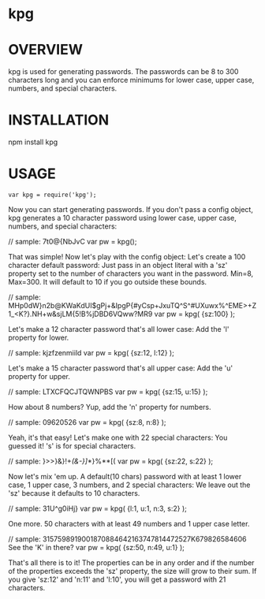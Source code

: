 # kpg

OVERVIEW
========

kpg is used for generating passwords. The passwords can be 8 to 300 characters long and you can enforce minimums for lower case, upper case, numbers, and special characters.

INSTALLATION
============

npm install kpg

USAGE
=====

<code>var kpg = require('kpg');</code>

Now you can start generating passwords. If you don't pass a config object, kpg generates a 10 character password using lower case, upper case, numbers, and special characters:

// sample: 7t0@{NbJvC
var pw = kpg();

That was simple! Now let's play with the config object: Let's create a 100 character default password: Just pass in an object literal with a 'sz' property set to the number of characters you want in the password. Min=8, Max=300. It will default to 10 if you go outside these bounds.

// sample: MHp0dW}n2b@KWaKdUI$<rC5uK6U>gPj+&IpgP{#yCsp+JxuTQ^S^#UXuwx%^EME>+Z1_<K?}.NH+w&sjLM{5!B%jDBD6VQww?MR9
var pw = kpg( {sz:100} );

Let's make a 12 character password that's all lower case: Add the 'l' property for lower.

// sample: kjzfzenmiild
var pw = kpg( {sz:12, l:12} );

Let's make a 15 character password that's all upper case: Add the 'u' property for upper.

// sample: LTXCFQCJTQWNPBS
var pw = kpg( {sz:15, u:15} );

How about 8 numbers? Yup, add the 'n' property for numbers.

// sample: 09620526
var pw = kpg( {sz:8, n:8} );

Yeah, it's that easy! Let's make one with 22 special characters: You guessed it! 's' is for special characters.

// sample: }>>}&}!+_(&-}]_*}%**[(
var pw = kpg( {sz:22, s:22} );

Now let's mix 'em up. A default(10 chars) password with at least 1 lower case, 1 upper case, 3 numbers, and 2 special characters: We leave out the 'sz' because it defaults to 10 characters.

// sample: 31U^g0iHj}
var pw = kpg( {l:1, u:1, n:3, s:2} );

One more. 50 characters with at least 49 numbers and 1 upper case letter.

// sample: 3157598919001870884642163747814472527K679826584606 See the 'K' in there?
var pw = kpg( {sz:50, n:49, u:1} );

That's all there is to it! The properties can be in any order and if the number of the properties exceeds the 'sz' property, the size will grow to their sum. If you give 'sz:12' and 'n:11' and 'l:10', you will get a password with 21 characters.
